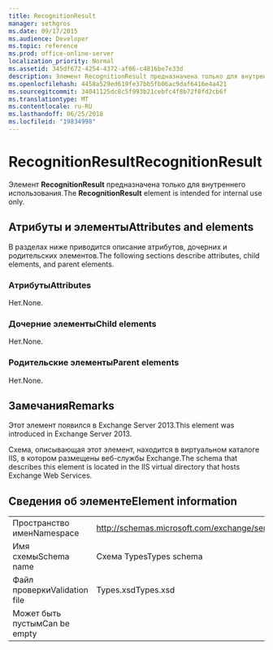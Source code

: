 ```yaml
---
title: RecognitionResult
manager: sethgros
ms.date: 09/17/2015
ms.audience: Developer
ms.topic: reference
ms.prod: office-online-server
localization_priority: Normal
ms.assetid: 345df672-4254-4372-af06-c4816be7e33d
description: Элемент RecognitionResult предназначена только для внутреннего использования.
ms.openlocfilehash: 4458a529ed619fe37bb5fb06ac9daf6416e4a421
ms.sourcegitcommit: 34041125dc8c5f993b21cebfc4f8b72f0fd2cb6f
ms.translationtype: MT
ms.contentlocale: ru-RU
ms.lasthandoff: 06/25/2018
ms.locfileid: "19834998"
---
```

# <a name="recognitionresult"></a><span data-ttu-id="66a87-103">RecognitionResult</span><span class="sxs-lookup"><span data-stu-id="66a87-103">RecognitionResult</span></span>

<span data-ttu-id="66a87-104">Элемент **RecognitionResult** предназначена только для внутреннего использования.</span><span class="sxs-lookup"><span data-stu-id="66a87-104">The **RecognitionResult** element is intended for internal use only.</span></span> 

## <a name="attributes-and-elements"></a><span data-ttu-id="66a87-105">Атрибуты и элементы</span><span class="sxs-lookup"><span data-stu-id="66a87-105">Attributes and elements</span></span>

<span data-ttu-id="66a87-106">В разделах ниже приводится описание атрибутов, дочерних и родительских элементов.</span><span class="sxs-lookup"><span data-stu-id="66a87-106">The following sections describe attributes, child elements, and parent elements.</span></span>
  
### <a name="attributes"></a><span data-ttu-id="66a87-107">Атрибуты</span><span class="sxs-lookup"><span data-stu-id="66a87-107">Attributes</span></span>

<span data-ttu-id="66a87-108">Нет.</span><span class="sxs-lookup"><span data-stu-id="66a87-108">None.</span></span>
  
### <a name="child-elements"></a><span data-ttu-id="66a87-109">Дочерние элементы</span><span class="sxs-lookup"><span data-stu-id="66a87-109">Child elements</span></span>

<span data-ttu-id="66a87-110">Нет.</span><span class="sxs-lookup"><span data-stu-id="66a87-110">None.</span></span>
  
### <a name="parent-elements"></a><span data-ttu-id="66a87-111">Родительские элементы</span><span class="sxs-lookup"><span data-stu-id="66a87-111">Parent elements</span></span>

<span data-ttu-id="66a87-112">Нет.</span><span class="sxs-lookup"><span data-stu-id="66a87-112">None.</span></span>
  
## <a name="remarks"></a><span data-ttu-id="66a87-113">Замечания</span><span class="sxs-lookup"><span data-stu-id="66a87-113">Remarks</span></span>

<span data-ttu-id="66a87-114">Этот элемент появился в Exchange Server 2013.</span><span class="sxs-lookup"><span data-stu-id="66a87-114">This element was introduced in Exchange Server 2013.</span></span>
  
<span data-ttu-id="66a87-115">Схема, описывающая этот элемент, находится в виртуальном каталоге IIS, в котором размещены веб-службы Exchange.</span><span class="sxs-lookup"><span data-stu-id="66a87-115">The schema that describes this element is located in the IIS virtual directory that hosts Exchange Web Services.</span></span>
  
## <a name="element-information"></a><span data-ttu-id="66a87-116">Сведения об элементе</span><span class="sxs-lookup"><span data-stu-id="66a87-116">Element information</span></span>

|||
|:-----|:-----|
|<span data-ttu-id="66a87-117">Пространство имен</span><span class="sxs-lookup"><span data-stu-id="66a87-117">Namespace</span></span>  <br/> |http://schemas.microsoft.com/exchange/services/2006/types  <br/> |
|<span data-ttu-id="66a87-118">Имя схемы</span><span class="sxs-lookup"><span data-stu-id="66a87-118">Schema name</span></span>  <br/> |<span data-ttu-id="66a87-119">Схема Types</span><span class="sxs-lookup"><span data-stu-id="66a87-119">Types schema</span></span>  <br/> |
|<span data-ttu-id="66a87-120">Файл проверки</span><span class="sxs-lookup"><span data-stu-id="66a87-120">Validation file</span></span>  <br/> |<span data-ttu-id="66a87-121">Types.xsd</span><span class="sxs-lookup"><span data-stu-id="66a87-121">Types.xsd</span></span>  <br/> |
|<span data-ttu-id="66a87-122">Может быть пустым</span><span class="sxs-lookup"><span data-stu-id="66a87-122">Can be empty</span></span>  <br/> ||
   

